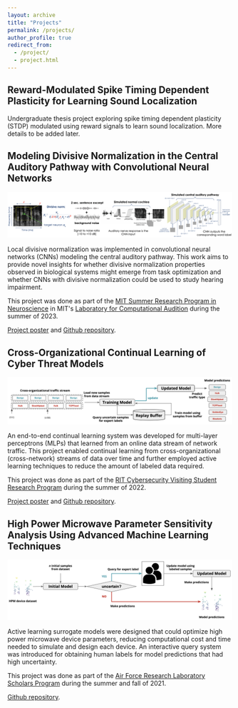 ```yaml
---
layout: archive
title: "Projects"
permalink: /projects/
author_profile: true
redirect_from:
  - /project/
  - project.html
---
```


Reward-Modulated Spike Timing Dependent Plasticity for Learning Sound Localization
------
Undergraduate thesis project exploring spike timing dependent plasticity (STDP) modulated using reward signals to learn sound localization. More details to be added later.

Modeling Divisive Normalization in the Central Auditory Pathway with Convolutional Neural Networks
------
![div-norm-cnn](/images/div-norm-cnn.png)

Local divisive normalization was implemented in convolutional neural networks (CNNs) modeling the central auditory pathway. This work aims to provide novel insights for whether divisive normalization properties observed in biological systems might emerge from task optimization and whether CNNs with divisive normalization could be used to study hearing impairment.

This project was done as part of the [MIT Summer Research Program in Neuroscience](https://bcs.mit.edu/msrp) in MIT's [Laboratory for Computational Audition](https://mcdermottlab.mit.edu/) during the summer of 2023.

[Project poster](https://docs.google.com/presentation/d/1w0o61bmTnVsHmH37HHYQlGZ9oKInxQfK/edit#slide=id.p1) and [Github repository](https://github.mit.edu/annesyab/MSRP_2023/tree/normalization).

Cross-Organizational Continual Learning of Cyber Threat Models
------
![continual-learning-cyber](/images/continual-learning-network.png)

An end-to-end continual learning system was developed for multi-layer perceptrons (MLPs) that learned from an online data stream of network traffic. This project enabled continual learning from cross-organizational (cross-network) streams of data over time and further employed active learning techniques to reduce the amount of labeled data required.

This project was done as part of the [RIT Cybersecurity Visiting Student Research Program](https://www.rit.edu/cybersecurity/cybervsr) during the summer of 2022. 

[Project poster](https://docs.google.com/presentation/d/1loIFZeyguDzJaOEs5QAJbGM9JsZ-Yvpy/edit#slide=id.p1) and [Github repository](https://github.com/chanelfcheng/Cross-Organizational-Continual-Learning).

High Power Microwave Parameter Sensitivity Analysis Using Advanced Machine Learning Techniques
------

![active-learning-hpm](/images/active-learning-device.png)

Active learning surrogate models were designed that could optimize high power microwave device parameters, reducing computational cost and time needed to simulate and design each device. An interactive query system was introduced for obtaining human labels for model predictions that had high uncertainty.

This project was done as part of the [Air Force Research Laboratory Scholars Program](https://afrlscholars.usra.edu) during the summer and fall of 2021.

[Github repository](https://github.com/chanelfcheng/AFRL-HPM-Active-Learning).
